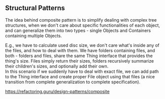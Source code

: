 ## Structural Patterns

The idea behind composite pattern is to simplify dealing with complex tree structures, when we don't care about specific functionalities of each object, and can generalize them into two types - single Objects and Containers containing multiple Objects.

E.g., we have to calculate used disc size, we don't care what's inside any of the files, and how to deal with them. We have folders containing files, and both - folders and files, share the same Thing interface that provides the thing's size. Files simply return their sizes, folders recursively summarize their children's sizes, and optionally add their own. \
In this scenario if we suddenly have to deal with exact file, we can add path to the Thing interface and create proper File object using that files (a nice transition from complete generalization to complete specification).

https://refactoring.guru/design-patterns/composite